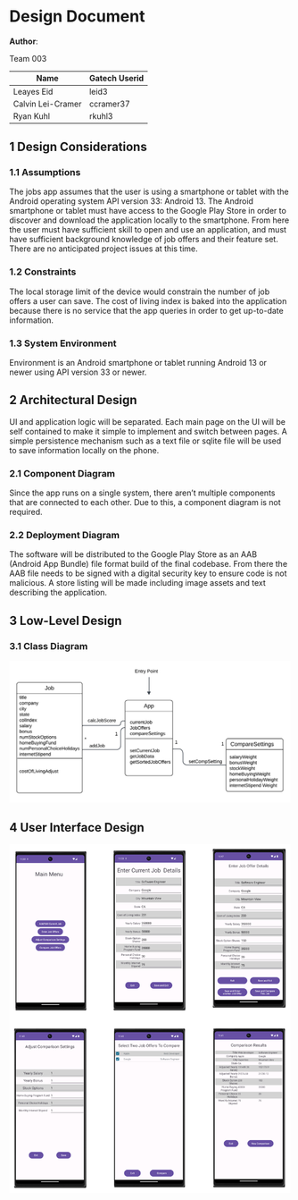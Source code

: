 # Design Document

**Author**:

Team 003

|Name| Gatech Userid|
|---|---|
|Leayes Eid| leid3|
|Calvin Lei-Cramer| ccramer37|
|Ryan Kuhl| rkuhl3|

## 1 Design Considerations

### 1.1 Assumptions

The jobs app assumes that the user is using a smartphone or tablet with the Android operating system API version 33: Android 13. The Android smartphone or tablet must have access to the Google Play Store in order to discover and download the application locally to the smartphone. From here the user must have sufficient skill to open and use an application, and must have sufficient background knowledge of job offers and their feature set. There are no anticipated project issues at this time.

### 1.2 Constraints

The local storage limit of the device would constrain the number of job offers a user can save.
The cost of living index is baked into the application because there is no service that the app queries in order to get up-to-date information.

### 1.3 System Environment

Environment is an Android smartphone or tablet running Android 13 or newer using API version 33 or newer.

## 2 Architectural Design

UI and application logic will be separated. Each main page on the UI will be self contained to make it simple to implement and switch between pages. A simple persistence mechanism such as a text file or sqlite file will be used to save information locally on the phone.

### 2.1 Component Diagram

Since the app runs on a single system, there aren’t multiple components that are connected to each other. Due to this, a component diagram is not required.

### 2.2 Deployment Diagram

The software will be distributed to the Google Play Store as an AAB (Android App Bundle) file format build of the final codebase. From there the AAB file needs to be signed with a digital security key to ensure code is not malicious. A store listing will be made including image assets and text describing the application.

## 3 Low-Level Design

### 3.1 Class Diagram

![Class Diagram](../Design-Team/design.png)

## 4 User Interface Design

![User Interface Design](./GUI.png)
